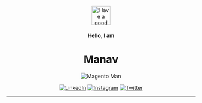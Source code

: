 <p align="center">
<img alt="Have a good day!" src="https://media.giphy.com/media/USnLRDIiBdQ6X0qMjS/giphy.gif" width="50px">
</p>
<h4 align="center" font-size:4em"> Hello, I am </h4>
<h1 align="center" font-size:8em"> Manav </h1>
<p align="center">
<img alt="Magento Man" src="https://github.com/manavluhar/manavluhar/blob/master/gifs/manavluhar.gif">
</p>
<p align="center"><a href="https://www.linkedin.com/in/magentoman" target="_blank"><img alt="LinkedIn" src="https://img.shields.io/badge/linkedin-%230077B5.svg?&style=for-the-badge&logo=linkedin&logoColor=white" /></a> <a href="https://instagram.com/manav_luhar" target="_blank"><img alt="Instagram" src="https://img.shields.io/badge/instagram-%23E4405F.svg?&style=for-the-badge&logo=instagram&logoColor=white" /></a> <a href="https://twitter.com/manavluhar" target="_blank"><img alt="Twitter" src="https://img.shields.io/badge/twitter-%231DA1F2.svg?&style=for-the-badge&logo=twitter&logoColor=white" /></a>
</p>
<hr>
